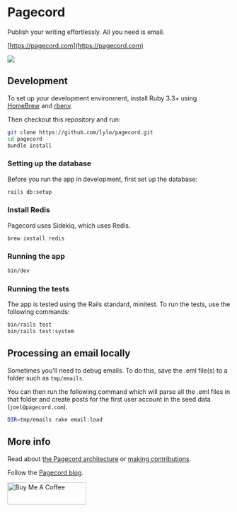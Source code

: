 # Pagecord

Publish your writing effortlessly. All you need is email.

[https://pagecord.com](https://pagecord.com)

![](https://github.com/lylo/pagecord/actions/workflows/ci.yml/badge.svg)

## Development

To set up your development environment, install Ruby 3.3+ using [HomeBrew](https://brew.sh/) and [rbenv](https://github.com/rbenv/rbenv).

Then checkout this repository and run:

```bash
git clone https://github.com/lylo/pagecord.git
cd pagecord
bundle install
```

### Setting up the database

Before you run the app in development, first set up the database:

```bash
rails db:setup
```

### Install Redis

Pagecord uses Sidekiq, which uses Redis.

```
brew install redis
```

### Running the app

```bash
bin/dev
```

### Running the tests

The app is tested using the Rails standard, minitest. To run the tests, use the following commands:

```bash
bin/rails test
bin/rails test:system
```

## Processing an email locally

Sometimes you'll need to debug emails. To do this, save the .eml file(s) to a folder
such as `tmp/emails`.

You can then run the following command which will parse all the .eml files in that
folder and create posts for the first user account in the seed data (`joel@pagecord.com`).

```bash
DIR=tmp/emails rake email:load
```

## More info

Read about [the Pagecord architecture](architecture.md) or [making contributions](CONTRIBUTIONS.md).

Follow the [Pagecord blog](https://pagecord.com/pagecord).

<a href="https://www.buymeacoffee.com/heyolly" target="_blank"><img src="https://cdn.buymeacoffee.com/buttons/v2/default-red.png" alt="Buy Me A Coffee" style="height: 50px !important;width: 178px !important;" ></a>